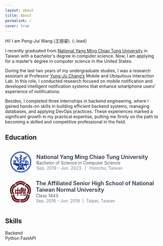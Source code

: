 ```yaml
---
layout: about
title: About
permalink: /
cover: true
---
```


Hi! I am Peng-Jui Wang (王朋睿).
{:.lead}

I recently graduated from [National Yang Ming Chiao Tung University](https://www.nycu.edu.tw) in Taiwan with a bachelor's degree in computer science. Now, I am applying for a master’s degree in computer science in the United States. 

During the last two years of my undergraduate studies, I was a research assistant at Professor [Yung-Ju Chang’s](https://www.armuro.info) Mobile and Ubiquitous Interaction Lab. In this role, I conducted research focused on mobile notification and developed intelligent notification systems that enhance smartphone users’ experience of notifications. 

Besides, I completed three internships in backend engineering, where I gained hands-on skills in building efficient backend systems, managing databases, and applying DevOps practices. These experiences marked a significant growth in my practical expertise, putting me firmly on the path to becoming a skilled and competitive professional in the field.


## <i class="fas fa-graduation-cap"></i> Education

<div style="max-width: 1200px; margin: 0 auto; padding: 1rem;">
  <div style="display: flex; align-items: center; margin-bottom: 1.5rem;">
      <img src="/assets/img/nycu_logo.png" alt="NYCU" style="width: 70px; height: 70px; margin-right: 1rem;" />
      <div style="display: flex; flex-direction: column;">
          <div  style="font-size: 1.125rem; font-weight: 600; color: #2d3748;">National Yang Ming Chiao Tung University</div>
          <div style="color: #4a5568;">Bachelor of Science in Computer Science</div>
          <div style="color: #718096;">Sep. 2019 - Jun. 2023 &ensp;|&ensp; Hsinchu, Taiwan</div>
      </div>
  </div>

  <div style="display: flex; align-items: center; margin-bottom: 0;">
    <img src="/assets/img/hsnu_logo.png" alt="HSNU" style="width: 70px; height: 70px; margin-right: 1rem;" />
    <div style="display: flex; flex-direction: column;">
        <div style="font-size: 1.125rem; font-weight: 600; color: #2d3748;">The Affiliated Senior High School of National Taiwan Normal University</div>
        <div style="color: #4a5568;">Class 1443</div>
        <div style="color: #718096;">Sep. 2016 - Jun. 2019 &nbsp;|&nbsp; Taipei, Taiwan</div>
    </div>
  </div>
</div>


## <i class="fa-solid fa-gear"></i> Skills

<div class="skill">
    <div class="skill-name">
        <i class="icon-android"></i> Backend
    </div>
    <div class="skill-bar">
        <div class="skill-level" style="width: 95%;"></div>
    </div>
    <div class="tags-container">
        <span class="tag">Python</span>
        <span class="tag">FastAPI</span>
    </div>      
</div>
